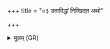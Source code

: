 +++
title = "०३ उताविद्धां निष्खिदत अथो"

+++
<details><summary>मूलम् (GR)</summary>

उताविद्धां निष्खिदत-  
-अथो श्रथ्नीथायताम् ।  
मा नो विश्वे देवा  
मरुतो हेतिम् अस्थत ॥
</details>